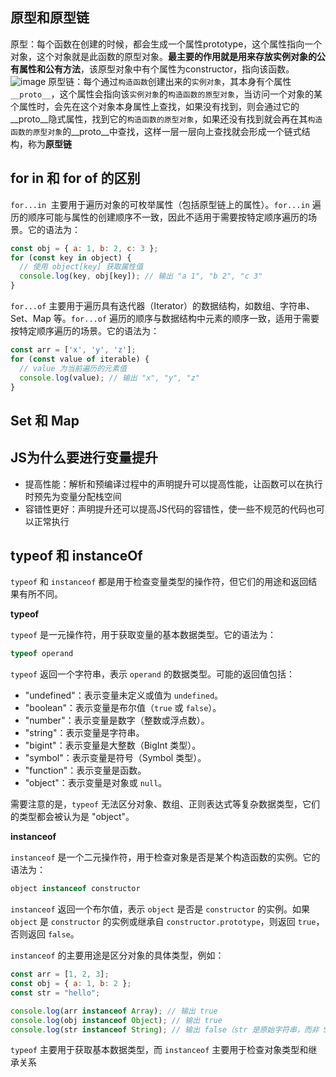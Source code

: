 ## 原型和原型链
原型：每个函数在创建的时候，都会生成一个属性prototype，这个属性指向一个对象，这个对象就是此函数的原型对象。**最主要的作用就是用来存放实例对象的公有属性和公有方法**，该原型对象中有个属性为constructor，指向该函数。
![image](https://p1-juejin.byteimg.com/tos-cn-i-k3u1fbpfcp/f2b435c6ed064418969d80abcddb44e6~tplv-k3u1fbpfcp-zoom-in-crop-mark:1512:0:0:0.awebp?)
原型链：每个通过`构造函数`创建出来的`实例对象`，其本身有个属性`__proto__`，这个属性会指向该`实例对象`的`构造函数的原型对象`，当访问一个对象的某个属性时，会先在这个对象本身属性上查找，如果没有找到，则会通过它的__proto__隐式属性，找到它的`构造函数的原型对象`，如果还没有找到就会再在其`构造函数的原型对象`的__proto__中查找，这样一层一层向上查找就会形成一个链式结构，称为**原型链**


## for in 和 for of 的区别
`for...in `主要用于遍历对象的可枚举属性（包括原型链上的属性）。`for...in` 遍历的顺序可能与属性的创建顺序不一致，因此不适用于需要按特定顺序遍历的场景。它的语法为：
``` javascript
const obj = { a: 1, b: 2, c: 3 };
for (const key in object) {
  // 使用 object[key] 获取属性值
  console.log(key, obj[key]); // 输出 "a 1", "b 2", "c 3"
}
```
`for...of` 主要用于遍历具有迭代器（Iterator）的数据结构，如数组、字符串、Set、Map 等。`for...of` 遍历的顺序与数据结构中元素的顺序一致，适用于需要按特定顺序遍历的场景。它的语法为：
``` javascript
const arr = ['x', 'y', 'z'];
for (const value of iterable) {
  // value 为当前遍历的元素值
  console.log(value); // 输出 "x", "y", "z"
}
```

## Set 和 Map


## JS为什么要进行变量提升
- 提高性能：解析和预编译过程中的声明提升可以提高性能，让函数可以在执行时预先为变量分配栈空间
- 容错性更好：声明提升还可以提高JS代码的容错性，使一些不规范的代码也可以正常执行

## typeof 和 instanceOf
`typeof` 和 `instanceof` 都是用于检查变量类型的操作符，但它们的用途和返回结果有所不同。

**typeof**

`typeof` 是一元操作符，用于获取变量的基本数据类型。它的语法为：

```javascript
typeof operand
```

`typeof` 返回一个字符串，表示 `operand` 的数据类型。可能的返回值包括：

- "undefined"：表示变量未定义或值为 `undefined`。
- "boolean"：表示变量是布尔值（`true` 或 `false`）。
- "number"：表示变量是数字（整数或浮点数）。
- "string"：表示变量是字符串。
- "bigint"：表示变量是大整数（BigInt 类型）。
- "symbol"：表示变量是符号（Symbol 类型）。
- "function"：表示变量是函数。
- "object"：表示变量是对象或 `null`。

需要注意的是，`typeof` 无法区分对象、数组、正则表达式等复杂数据类型，它们的类型都会被认为是 "object"。

**instanceof**

`instanceof` 是一个二元操作符，用于检查对象是否是某个构造函数的实例。它的语法为：

```javascript
object instanceof constructor
```

`instanceof` 返回一个布尔值，表示 `object` 是否是 `constructor` 的实例。如果 `object` 是 `constructor` 的实例或继承自 `constructor.prototype`，则返回 `true`，否则返回 `false`。

`instanceof` 的主要用途是区分对象的具体类型，例如：

```javascript
const arr = [1, 2, 3];
const obj = { a: 1, b: 2 };
const str = "hello";

console.log(arr instanceof Array); // 输出 true
console.log(obj instanceof Object); // 输出 true
console.log(str instanceof String); // 输出 false（str 是原始字符串，而非 String 对象）
```

`typeof` 主要用于获取基本数据类型，而 `instanceof` 主要用于检查对象类型和继承关系
